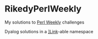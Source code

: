 # RikedyPerlWeekly
My solutions to [Perl Weekly](https://perlweeklychallenge.org) challenges

Dyalog solutions in a [\]Link](https://github.com/dyalog/link)-able namespace
